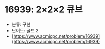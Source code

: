 # 16939: 2×2×2 큐브

- 분류: 구현
- 난이도: 골드 2
- [https://www.acmicpc.net/problem/16939](https://www.acmicpc.net/problem/16939)
